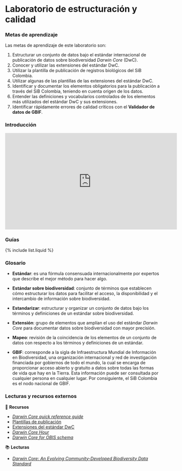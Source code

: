 
# Laboratorio de estructuración y calidad

### Metas de aprendizaje

Las metas de aprendizaje de este laboratorio son:

1. Estructurar un conjunto de datos bajo el estándar internacional de publicación de datos sobre biodiversidad *Darwin Core* (DwC).
2. Conocer y utilizar las extensiones del estándar DwC.
3. Utilizar la plantilla de publicación de registros biológicos del SiB Colombia.
4. Utilizar algunas de las plantillas de las extensiones del estándar DwC.
5. Identificar y documentar los elementos obligatorios para la publicación a través del SiB Colombia, teniendo en cuenta origen de los datos.
6. Entender las definiciones y vocabularios controlados de los elementos más utilizados del estándar DwC y sus extensiones.
7. Identificar rápidamente errores de calidad críticos con el **Validador de datos de GBIF**.
 
### Introducción

<iframe width="560" height="315" src="https://www.youtube.com/embed/VgkbC9wviaA" title="YouTube video player" frameborder="0" allow="accelerometer; autoplay; clipboard-write; encrypted-media; gyroscope; picture-in-picture" allowfullscreen></iframe>

### Guías

{% include list.liquid %}


### Glosario

- **Estándar**: es una fórmula consensuada internacionalmente por expertos que describe el mejor método para hacer algo.

- **Estándar sobre biodiversidad**: conjunto de términos que establecen cómo estructurar los datos para facilitar el acceso, la disponibilidad y el intercambio de información sobre biodiversidad.

- **Estandarizar**: estructurar y organizar un conjunto de datos bajo los términos y definiciones de un estándar sobre biodiversidad.

- **Extensión**: grupo de elementos que amplían el uso del estándar *Darwin Core* para documentar datos sobre biodiversidad con mayor precisión.

- **Mapeo**: revisión de la coincidencia de los elementos de un conjunto de datos con respecto a los términos y definiciones de un estándar.

- **GBIF**: corresponde a la sigla de Infraestructura Mundial de Información en Biodiversidad, una organización internacional y red de investigación financiada por gobiernos de todo el mundo, la cual se encarga de proporcionar acceso abierto y gratuito a datos sobre todas las formas de vida que hay en la Tierra. Esta información puede ser consultada por cualquier persona en cualquier lugar. Por consiguiente, el SiB Colombia es el nodo nacional de GBIF.


### Lecturas y recursos externos

:wrench: **Recursos**
* [*Darwin Core quick reference guide*](https://dwc.tdwg.org/terms/)
* [Plantillas de publicación](https://sites.google.com/humboldt.org.co/wikisib/publicar/plantillas?authuser=0)
* [Extensiones del estándar DwC](https://tools.gbif.org/dwca-validator/extensions.do)
* [*Darwin Core Hour*](https://vimeo.com/showcase/4407185?page=2) 
* [*Darwin Core for OBIS schema*](https://obis.org/manual/darwincore/)

:books: **Lecturas**

* [*Darwin Core: An Evolving Community-Developed Biodiversity Data Standard*](https://journals.plos.org/plosone/article?id=10.1371/journal.pone.0029715)
